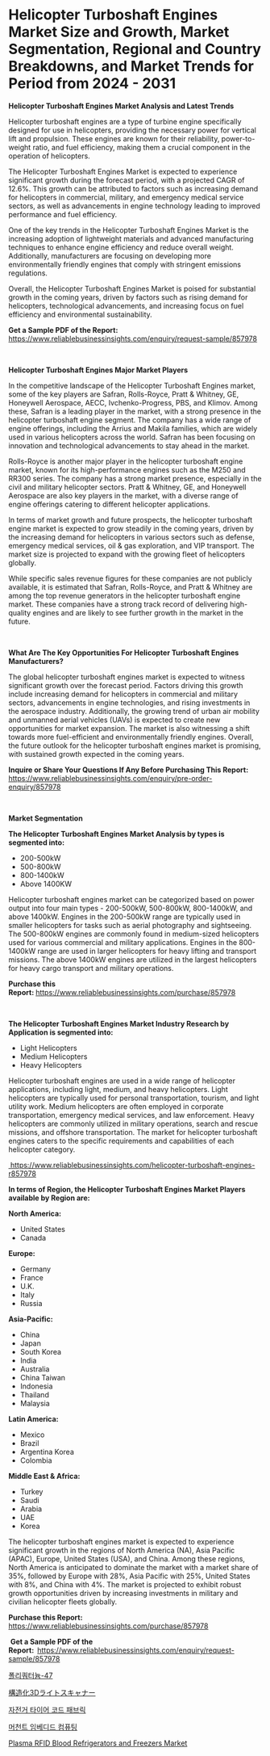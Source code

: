 <p><h1>Helicopter Turboshaft Engines Market Size and Growth, Market Segmentation, Regional and Country Breakdowns, and Market Trends for Period from 2024 -  2031</h1></p><p><strong>Helicopter Turboshaft Engines Market Analysis and Latest Trends</strong></p>
<p><p>Helicopter turboshaft engines are a type of turbine engine specifically designed for use in helicopters, providing the necessary power for vertical lift and propulsion. These engines are known for their reliability, power-to-weight ratio, and fuel efficiency, making them a crucial component in the operation of helicopters.</p><p>The Helicopter Turboshaft Engines Market is expected to experience significant growth during the forecast period, with a projected CAGR of 12.6%. This growth can be attributed to factors such as increasing demand for helicopters in commercial, military, and emergency medical service sectors, as well as advancements in engine technology leading to improved performance and fuel efficiency.</p><p>One of the key trends in the Helicopter Turboshaft Engines Market is the increasing adoption of lightweight materials and advanced manufacturing techniques to enhance engine efficiency and reduce overall weight. Additionally, manufacturers are focusing on developing more environmentally friendly engines that comply with stringent emissions regulations.</p><p>Overall, the Helicopter Turboshaft Engines Market is poised for substantial growth in the coming years, driven by factors such as rising demand for helicopters, technological advancements, and increasing focus on fuel efficiency and environmental sustainability.</p></p>
<p><strong>Get a Sample PDF of the Report:&nbsp;</strong> <a href="https://www.reliablebusinessinsights.com/enquiry/request-sample/857978">https://www.reliablebusinessinsights.com/enquiry/request-sample/857978</a></p>
<p>&nbsp;</p>
<p><strong>Helicopter Turboshaft Engines Major Market Players</strong></p>
<p><p>In the competitive landscape of the Helicopter Turboshaft Engines market, some of the key players are Safran, Rolls-Royce, Pratt & Whitney, GE, Honeywell Aerospace, AECC, Ivchenko-Progress, PBS, and Klimov. Among these, Safran is a leading player in the market, with a strong presence in the helicopter turboshaft engine segment. The company has a wide range of engine offerings, including the Arrius and Makila families, which are widely used in various helicopters across the world. Safran has been focusing on innovation and technological advancements to stay ahead in the market.</p><p>Rolls-Royce is another major player in the helicopter turboshaft engine market, known for its high-performance engines such as the M250 and RR300 series. The company has a strong market presence, especially in the civil and military helicopter sectors. Pratt & Whitney, GE, and Honeywell Aerospace are also key players in the market, with a diverse range of engine offerings catering to different helicopter applications.</p><p>In terms of market growth and future prospects, the helicopter turboshaft engine market is expected to grow steadily in the coming years, driven by the increasing demand for helicopters in various sectors such as defense, emergency medical services, oil & gas exploration, and VIP transport. The market size is projected to expand with the growing fleet of helicopters globally.</p><p>While specific sales revenue figures for these companies are not publicly available, it is estimated that Safran, Rolls-Royce, and Pratt & Whitney are among the top revenue generators in the helicopter turboshaft engine market. These companies have a strong track record of delivering high-quality engines and are likely to see further growth in the market in the future.</p></p>
<p>&nbsp;</p>
<p><strong>What Are The Key Opportunities For Helicopter Turboshaft Engines Manufacturers?</strong></p>
<p><p>The global helicopter turboshaft engines market is expected to witness significant growth over the forecast period. Factors driving this growth include increasing demand for helicopters in commercial and military sectors, advancements in engine technologies, and rising investments in the aerospace industry. Additionally, the growing trend of urban air mobility and unmanned aerial vehicles (UAVs) is expected to create new opportunities for market expansion. The market is also witnessing a shift towards more fuel-efficient and environmentally friendly engines. Overall, the future outlook for the helicopter turboshaft engines market is promising, with sustained growth expected in the coming years.</p></p>
<p><strong>Inquire or Share Your Questions If Any Before Purchasing This Report:</strong> <a href="https://www.reliablebusinessinsights.com/enquiry/pre-order-enquiry/857978">https://www.reliablebusinessinsights.com/enquiry/pre-order-enquiry/857978</a></p>
<p>&nbsp;</p>
<p><strong>Market Segmentation</strong></p>
<p><strong>The Helicopter Turboshaft Engines Market Analysis by types is segmented into:</strong></p>
<p><ul><li>200-500kW</li><li>500-800kW</li><li>800-1400kW</li><li>Above 1400KW</li></ul></p>
<p><p>Helicopter turboshaft engines market can be categorized based on power output into four main types - 200-500kW, 500-800kW, 800-1400kW, and above 1400kW. Engines in the 200-500kW range are typically used in smaller helicopters for tasks such as aerial photography and sightseeing. The 500-800kW engines are commonly found in medium-sized helicopters used for various commercial and military applications. Engines in the 800-1400kW range are used in larger helicopters for heavy lifting and transport missions. The above 1400kW engines are utilized in the largest helicopters for heavy cargo transport and military operations.</p></p>
<p><strong>Purchase this Report:&nbsp;</strong><a href="https://www.reliablebusinessinsights.com/purchase/857978">https://www.reliablebusinessinsights.com/purchase/857978</a></p>
<p>&nbsp;</p>
<p><strong>The Helicopter Turboshaft Engines Market Industry Research by Application is segmented into:</strong></p>
<p><ul><li>Light Helicopters</li><li>Medium Helicopters</li><li>Heavy Helicopters</li></ul></p>
<p><p>Helicopter turboshaft engines are used in a wide range of helicopter applications, including light, medium, and heavy helicopters. Light helicopters are typically used for personal transportation, tourism, and light utility work. Medium helicopters are often employed in corporate transportation, emergency medical services, and law enforcement. Heavy helicopters are commonly utilized in military operations, search and rescue missions, and offshore transportation. The market for helicopter turboshaft engines caters to the specific requirements and capabilities of each helicopter category.</p></p>
<p><a href="https://www.reliablebusinessinsights.com/helicopter-turboshaft-engines-r857978">&nbsp;https://www.reliablebusinessinsights.com/helicopter-turboshaft-engines-r857978</a></p>
<p><strong>In terms of Region, the Helicopter Turboshaft Engines Market Players available by Region are:</strong></p>
<p>
    <p> <strong> North America: </strong>
        <ul>
            <li>United States</li>
            <li>Canada</li>
        </ul>
        </p> 
    <p> <strong> Europe: </strong>
        <ul>
            <li>Germany</li>
            <li>France</li>
            <li>U.K.</li>
            <li>Italy</li>
            <li>Russia</li>
        </ul>
        </p> 
    <p> <strong> Asia-Pacific: </strong>
        <ul>
            <li>China</li>
            <li>Japan</li>
            <li>South Korea</li>
            <li>India</li>
            <li>Australia</li>
            <li>China Taiwan</li>
            <li>Indonesia</li>
            <li>Thailand</li>
            <li>Malaysia</li>
        </ul>
        </p> 
    <p> <strong> Latin America: </strong>
        <ul>
            <li>Mexico</li>
            <li>Brazil</li>
            <li>Argentina Korea</li>
            <li>Colombia</li>
        </ul>
        </p> 
    <p> <strong> Middle East & Africa: </strong>
        <ul>
            <li>Turkey</li>
            <li>Saudi</li>
            <li>Arabia</li>
            <li>UAE</li>
            <li>Korea</li>
        </ul>
    </p>
    </p>
<p><p>The helicopter turboshaft engines market is expected to experience significant growth in the regions of North America (NA), Asia Pacific (APAC), Europe, United States (USA), and China. Among these regions, North America is anticipated to dominate the market with a market share of 35%, followed by Europe with 28%, Asia Pacific with 25%, United States with 8%, and China with 4%. The market is projected to exhibit robust growth opportunities driven by increasing investments in military and civilian helicopter fleets globally.</p></p>
<p><strong>Purchase this Report: </strong><a href="https://www.reliablebusinessinsights.com/purchase/857978">https://www.reliablebusinessinsights.com/purchase/857978</a></p>
<p>&nbsp;<strong>Get a Sample PDF of the Report:&nbsp;&nbsp;</strong><a href="https://www.reliablebusinessinsights.com/enquiry/request-sample/857978">https://www.reliablebusinessinsights.com/enquiry/request-sample/857978</a></p>
<p><strong></strong></p>
<p><p><a href="https://github.com/vanessagrant665567/Market-Research-Report-List-1/blob/main/8631562113116.md">폴리쿼터늄-47</a></p><p><a href="https://github.com/sghwr779811674/Market-Research-Report-List-2/blob/main/6633487121126.md">構造化3Dライトスキャナー</a></p><p><a href="https://github.com/rrmadityapu/Market-Research-Report-List-1/blob/main/3910654113117.md">자전거 타이어 코드 패브릭</a></p><p><a href="https://medium.com/@stanleylyittle554467/%EA%B8%80%EB%A1%9C%EB%B2%8C-%EC%83%81%EC%97%85%EC%9A%A9-%EC%9E%84%EB%B2%A0%EB%94%94%EB%93%9C-%EC%BB%B4%ED%93%A8%ED%8C%85-%EC%8B%9C%EC%9E%A5-%EB%B6%80%EB%AC%B8-%EC%9C%A0%ED%98%95-%EC%9D%91%EC%9A%A9-%EC%8B%9C%EC%9E%A5-%EC%B0%B8%EA%B0%80%EC%9E%90-%EC%A0%84%EB%9E%B5-%EC%A7%80%EC%97%AD%EB%B3%84-%EC%84%B1%EC%9E%A5-%EC%9D%B8%EC%82%AC%EC%9D%B4%ED%8A%B8-%EB%B0%8F-%EB%AF%B8%EB%9E%98-%EC%98%88%EC%B8%A1-2024-2031-31665fe0e357">머천트 임베디드 컴퓨팅</a></p><p><a href="https://github.com/nandosuryapratama/Market-Research-Report-List-1/blob/main/plasma-rfid-blood-refrigerators-and-freezers-market.md">Plasma RFID Blood Refrigerators and Freezers Market</a></p></p>